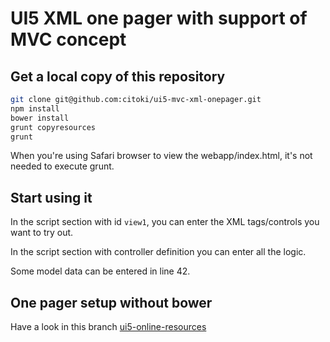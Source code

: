# UI5 XML one pager with support of MVC concept

## Get a local copy of this repository
```sh
git clone git@github.com:citoki/ui5-mvc-xml-onepager.git
npm install
bower install
grunt copyresources
grunt
```
When you're using Safari browser to view the webapp/index.html, it's not needed to execute grunt.

## Start using it
In the script section with id ``view1``, you can enter the XML tags/controls you want to try out.

In the script section with controller definition you can enter all the logic.

Some model data can be entered in line 42.

## One pager setup without bower
Have a look in this branch [ui5-online-resources](https://github.com/citoki/ui5-mvc-xml-onepager/tree/ui5-online-resources)

